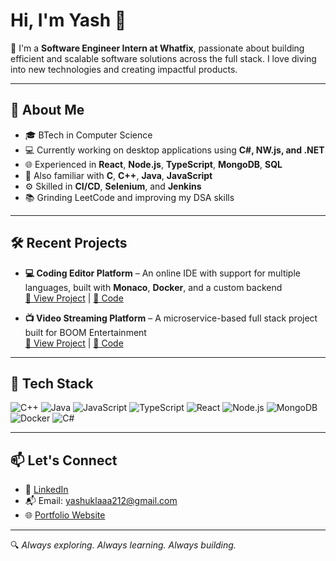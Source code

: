 # Hi, I'm Yash 👋

🚀 I'm a **Software Engineer Intern at Whatfix**, passionate about building efficient and scalable software solutions across the full stack. I love diving into new technologies and creating impactful products.

---

## 🧠 About Me

- 🎓 BTech in Computer Science  
- 💻 Currently working on desktop applications using **C#, NW.js, and .NET**
- 🌐 Experienced in **React**, **Node.js**, **TypeScript**, **MongoDB**, **SQL**
- 🔧 Also familiar with **C**, **C++**, **Java**, **JavaScript**
- ⚙️ Skilled in **CI/CD**, **Selenium**, and **Jenkins**
- 📚 Grinding LeetCode and improving my DSA skills

---

## 🛠️ Recent Projects

- **💻 Coding Editor Platform** – An online IDE with support for multiple languages, built with **Monaco**, **Docker**, and a custom backend  
  [🔗 View Project](https://yashu212.github.io/Online_Compiler/) | [📂 Code](https://github.com/Yashu212/Online_Compiler)

- **📺 Video Streaming Platform** – A microservice-based full stack project built for BOOM Entertainment  
  [🔗 View Project](https://github.com/Yashu212/BoomVideos) | [📂 Code](https://yashu212.github.io/BoomVideos/)

---

## 🧩 Tech Stack

![C++](https://img.shields.io/badge/C++-00599C?style=flat&logo=cplusplus&logoColor=white)
![Java](https://img.shields.io/badge/Java-007396?style=flat&logo=java&logoColor=white)
![JavaScript](https://img.shields.io/badge/JavaScript-F7DF1E?style=flat&logo=javascript&logoColor=black)
![TypeScript](https://img.shields.io/badge/TypeScript-007ACC?style=flat&logo=typescript&logoColor=white)
![React](https://img.shields.io/badge/React-20232A?style=flat&logo=react&logoColor=61DAFB)
![Node.js](https://img.shields.io/badge/Node.js-339933?style=flat&logo=nodedotjs&logoColor=white)
![MongoDB](https://img.shields.io/badge/MongoDB-47A248?style=flat&logo=mongodb&logoColor=white)
![Docker](https://img.shields.io/badge/Docker-2496ED?style=flat&logo=docker&logoColor=white)
![C#](https://img.shields.io/badge/C%23-68217A?style=flat&logo=csharp&logoColor=white)

---

## 📫 Let's Connect

- 💼 [LinkedIn](https://www.linkedin.com/in/yashshukla212/)
- 📬 Email: yashuklaaa212@gmail.com
- 🌐 [Portfolio Website](https://yashu212.github.io/Portfolio/) 

---

🔍 *Always exploring. Always learning. Always building.*

